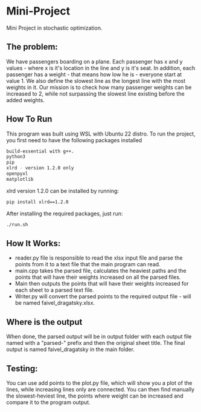 # Mini-Project
Mini Project in stochastic optimization.
## The problem:
We have passengers boarding on a plane. Each passenger has x and y values - where x is it's location in the line and y is it's seat.
In addition, each passenger has a weight - that means how low he is - everyone start at value 1.
We also define the slowest line as the longest line with the most weights in it.
Our mission is to check how many passenger weights can be increased to 2, while not surpassing the slowest line existing before the added weights.
## How To Run
This program was built using WSL with Ubuntu 22 distro.
To run the project, you first need to have the following packages installed
```bash
build-essential with g++.
python3
pip
xlrd - version 1.2.0 only
openpyxl
matplotlib
```
xlrd version 1.2.0 can be installed by running:
```bash
pip install xlrd==1.2.0
```
After installing the required packages, just run:
```bash
./run.sh
```
## How It Works:
* reader.py file is responsible to read the xlsx input file and parse the points from it to a text file that the main program can read.
* main.cpp takes the parsed file, calculates the heaviest paths and the points that will have their weights increased on all the parsed files.
* Main then outputs the points that will have their weights increased for each sheet to a parsed text file.
* Writer.py will convert the parsed points to the required output file - will be named faivel_dragatsky.xlsx.

## Where is the output
When done, the parsed output will be in output folder with each output file named with a "parsed-" prefix and then the original sheet title.
The final output is named faivel_dragatsky in the main folder.

## Testing:
You can use add points to the plot.py file, which will show you a plot of the lines, while increasing lines only are connected.
You can then find manually the slowest-heviest line, the points where weight can be increased and compare it to the program output. 
  
